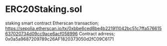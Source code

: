 # ERC20Staking.sol
staking smart contract
Etherscan transaction; https://sepolia.etherscan.io/tx/0xbbe6ced8be4b221911042bc51c7ffa576615637020734d09cc9ace6acf058996
Contract adrress; 0x0a5a9687209789c26AF1820373050d2fC09C6171
